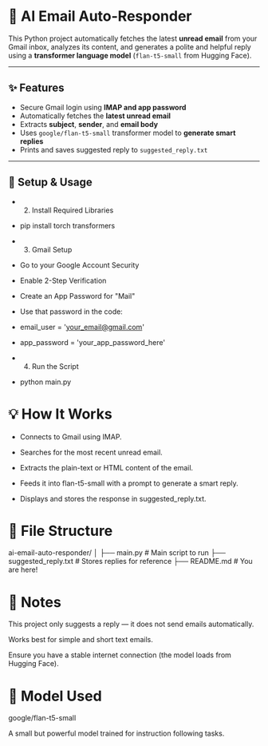 # 📧 AI Email Auto-Responder

This Python project automatically fetches the latest **unread email** from your Gmail inbox, analyzes its content, and generates a polite and helpful reply using a **transformer language model** (`flan-t5-small` from Hugging Face).

---

## ✨ Features

- Secure Gmail login using **IMAP and app password**
- Automatically fetches the **latest unread email**
- Extracts **subject**, **sender**, and **email body**
- Uses `google/flan-t5-small` transformer model to **generate smart replies**
- Prints and saves suggested reply to `suggested_reply.txt`

---

## 🚀 Setup & Usage

- 2. Install Required Libraries

- pip install torch transformers
- 3. Gmail Setup
- Go to your Google Account Security

- Enable 2-Step Verification

- Create an App Password for "Mail"

- Use that password in the code:

- email_user = 'your_email@gmail.com'
- app_password = 'your_app_password_here'
- 4. Run the Script

- python main.py
# 💡 How It Works
- Connects to Gmail using IMAP.

- Searches for the most recent unread email.

- Extracts the plain-text or HTML content of the email.

- Feeds it into flan-t5-small with a prompt to generate a smart reply.

- Displays and stores the response in suggested_reply.txt.

# 📂 File Structure

ai-email-auto-responder/
│
├── main.py               # Main script to run
├── suggested_reply.txt   # Stores replies for reference
├── README.md             # You are here!
# 📌 Notes
This project only suggests a reply — it does not send emails automatically.

Works best for simple and short text emails.

Ensure you have a stable internet connection (the model loads from Hugging Face).

# 🧠 Model Used
google/flan-t5-small

A small but powerful model trained for instruction following tasks.
